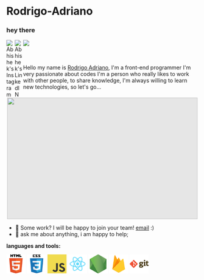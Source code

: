 # Rodrigo-Adriano
### hey there 
<a href="https://www.instagram.com/rodrigoadrian0/">
  <img align="left" alt="Abhishek's Instagram" width="22px" src="https://raw.githubusercontent.com/hussainweb/hussainweb/main/icons/instagram.png" />
</a>
<a href="https://www.linkedin.com/in/rodrigo-adriano-20510740/">
  <img align="left" alt="Abhishek's LinkedIN" width="22px" src="https://raw.githubusercontent.com/peterthehan/peterthehan/master/assets/linkedin.svg" />
</a>

![](https://visitor-badge.glitch.me/badge?page_id=abhisheknaiidu.abhisheknaiidu)

<br />

 Hello my name is [Rodrigo Adriano](https://linktr.ee/rodrigoadriano), I'm a front-end programmer I'm very passionate about codes I'm a person who really likes to work with other people, to share knowledge, I'm always willing to learn new technologies, so let's go...


<img style="display: block;-webkit-user-select: none;margin: auto;cursor: zoom-in;background-color: hsl(0, 0%, 90%);" src="https://clubedosgeeks.com.br/wp-content/uploads/2016/01/dormrm.gif" width="500" height="320">
  
- 💼 Some work? I will be happy to join your team! [email](mailto:rodrigo8845Alive.com) :)
- 💬 ask me about anything, i am happy to help;

**languages and tools:**  




<code><img height="50" src="https://raw.githubusercontent.com/github/explore/80688e429a7d4ef2fca1e82350fe8e3517d3494d/topics/html/html.png"></code>
<code><img height="50" src="https://raw.githubusercontent.com/github/explore/80688e429a7d4ef2fca1e82350fe8e3517d3494d/topics/css/css.png"></code>
<code><img height="50" src="https://raw.githubusercontent.com/github/explore/80688e429a7d4ef2fca1e82350fe8e3517d3494d/topics/javascript/javascript.png"></code>
<code><img height="50" src="https://raw.githubusercontent.com/github/explore/80688e429a7d4ef2fca1e82350fe8e3517d3494d/topics/react/react.png"></code>
<code><img height="50" src="https://raw.githubusercontent.com/github/explore/80688e429a7d4ef2fca1e82350fe8e3517d3494d/topics/nodejs/nodejs.png"></code>
<code><img height="50" src="https://raw.githubusercontent.com/github/explore/80688e429a7d4ef2fca1e82350fe8e3517d3494d/topics/firebase/firebase.png"></code>
<code><img height="50" src="https://raw.githubusercontent.com/github/explore/80688e429a7d4ef2fca1e82350fe8e3517d3494d/topics/git/git.png">
